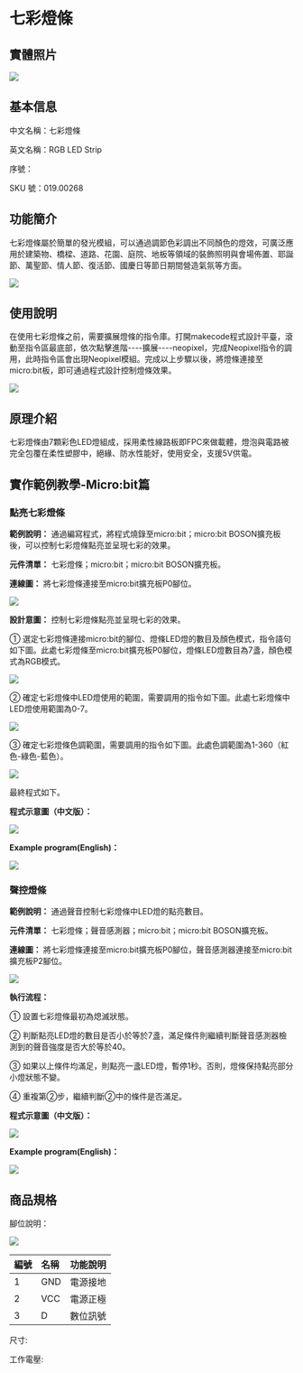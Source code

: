 # 七彩燈條

## 實體照片

![](../../.gitbook/assets/rgb_led_string.jpg)

## 基本信息

中文名稱：七彩燈條

英文名稱：RGB LED Strip

序號：

SKU 號：019.00268

## 功能簡介

七彩燈條屬於簡單的發光模組，可以通過調節色彩調出不同顏色的燈效，可廣泛應用於建築物、橋樑、道路、花園、庭院、地板等領域的裝飾照明與會場佈置、耶誕節、萬聖節、情人節、復活節、國慶日等節日期間營造氣氛等方面。

![](../../.gitbook/assets/RGB_LED_string_intro.png)

## 使用說明

在使用七彩燈條之前，需要擴展燈條的指令庫。打開makecode程式設計平臺，滾動至指令區最底部，依次點擊進階----擴展----neopixel，完成Neopixel指令的調用，此時指令區會出現Neopixel模組。完成以上步驟以後，將燈條連接至micro:bit板，即可通過程式設計控制燈條效果。

![](../../.gitbook/assets/rgb_led_string_ui.png)

## 原理介紹

七彩燈條由7顆彩色LED燈組成，採用柔性線路板即FPC來做載體，燈泡與電路被完全包覆在柔性塑膠中，絕緣、防水性能好，使用安全，支援5V供電。

## 實作範例教學-Micro:bit篇

### **點亮七彩燈條**

**範例說明：** 通過編寫程式，將程式燒錄至micro:bit；micro:bit BOSON擴充板後，可以控制七彩燈條點亮並呈現七彩的效果。

**元件清單：** 七彩燈條；micro:bit；micro:bit BOSON擴充板。

**連線圖：** 將七彩燈條連接至micro:bit擴充板P0腳位。

![](../../.gitbook/assets/rgb_led_string_example_m1.png)

**設計意圖：** 控制七彩燈條點亮並呈現七彩的效果。

① 選定七彩燈條連接micro:bit的腳位、燈條LED燈的數目及顏色模式，指令語句如下圖。此處七彩燈條至micro:bit擴充板P0腳位，燈條LED燈數目為7盞，顏色模式為RGB模式。

![](../../.gitbook/assets/rgb_led_string_de1.png)

② 確定七彩燈條中LED燈使用的範圍，需要調用的指令如下圖。此處七彩燈條中LED燈使用範圍為0-7。

![](../../.gitbook/assets/rgb_led_string_de2.png)

③ 確定七彩燈條色調範圍，需要調用的指令如下圖。此處色調範圍為1-360（紅色-綠色-藍色）。

![](../../.gitbook/assets/rgb_led_string_de3.png)

最終程式如下。

**程式示意圖（中文版）：**

![](../../.gitbook/assets/rgb_led_string_prg1_ch_tw.png)

**Example program\(English\)：**

![](../../.gitbook/assets/rgb_led_string_prg1_en.png)

### **聲控燈條**

**範例說明：** 通過聲音控制七彩燈條中LED燈的點亮數目。

**元件清單：** 七彩燈條；聲音感測器；micro:bit；micro:bit BOSON擴充板。

**連線圖：** 將七彩燈條連接至micro:bit擴充板P0腳位，聲音感測器連接至micro:bit擴充板P2腳位。

![](../../.gitbook/assets/rgb_led_string_example_m2.png)

**執行流程：**

① 設置七彩燈條最初為熄滅狀態。

② 判斷點亮LED燈的數目是否小於等於7盞，滿足條件則繼續判斷聲音感測器檢測到的聲音強度是否大於等於40。

③ 如果以上條件均滿足，則點亮一盞LED燈，暫停1秒。否則，燈條保持點亮部分小燈狀態不變。

④ 重複第②步，繼續判斷②中的條件是否滿足。

**程式示意圖（中文版）：**

![](../../.gitbook/assets/rgb_led_string_prg2_ch_tw.png)

**Example program\(English\)：**

![](../../.gitbook/assets/rgb_led_string_prg2_en.png)

## 商品規格

腳位說明：

![](/.gitbook/assets/RGB_LED_string_spec.png)

| **編號** | **名稱** | **功能說明** |
| :--- | :--- | :--- |
| 1 | GND | 電源接地 |
| 2 | VCC | 電源正極 |
| 3 | D | 數位訊號 |

尺寸:

工作電壓:


